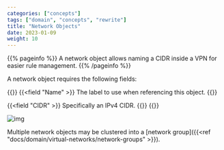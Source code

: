 ```yaml
---
categories: ["concepts"]
tags: ["domain", "concepts", "rewrite"]
title: "Network Objects"
date: 2023-01-09
weight: 10
---
```


{{% pageinfo %}}
A network object allows naming a CIDR inside a VPN for easier rule management.
{{% /pageinfo %}}

A network object requires the following fields:

{{<fields>}}
{{<field "Name" >}}
The label to use when referencing this object.
{{</field >}}

{{<field "CIDR" >}}
Specifically an IPv4 CIDR.
{{</field >}}
{{</fields>}}

![img](network-objects.png)

Multiple network objects may be clustered into a [network group]({{<ref "docs/domain/virtual-networks/network-groups" >}}).
